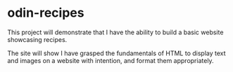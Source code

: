 # odin-recipes

This project will demonstrate that I have the ability to build a basic website showcasing recipes.

The site will show I have grasped the fundamentals of HTML to display text and images on a website with intention, and format them appropriately.

